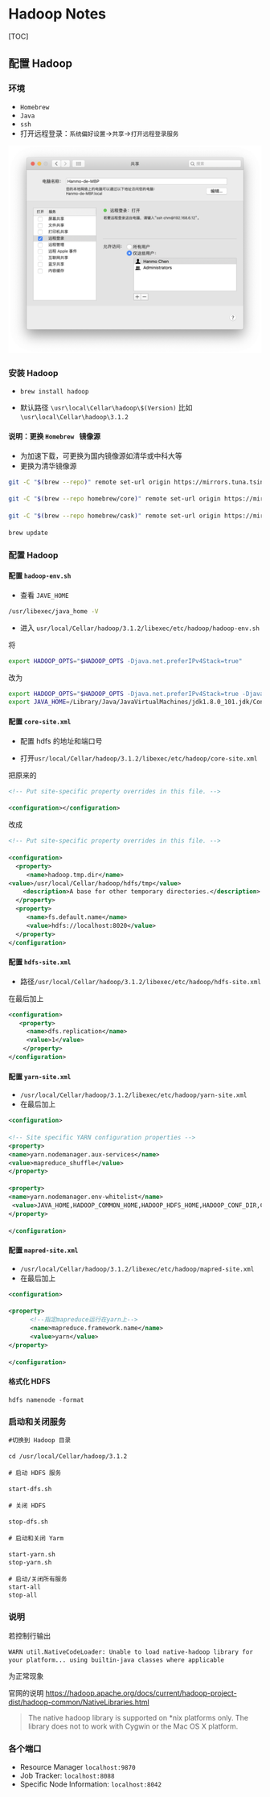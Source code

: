 # Hadoop Notes

[TOC]

## 配置 Hadoop



### 环境

- `Homebrew`
- `Java`
- `ssh` 
- 打开远程登录：`系统偏好设置`->`共享`->`打开远程登录服务`

![image-20190805151428272](assets/image-20190805151428272.png)

### 安装 Hadoop

- `brew install hadoop` 

- 默认路径 `\usr\local\Cellar\hadoop\$(Version)`  比如 `\usr\local\Cellar\hadoop\3.1.2`



#### 说明：更换 `Homebrew ` 镜像源

- 为加速下载，可更换为国内镜像源如清华或中科大等
- 更换为清华镜像源

```bash
git -C "$(brew --repo)" remote set-url origin https://mirrors.tuna.tsinghua.edu.cn/git/homebrew/brew.git

git -C "$(brew --repo homebrew/core)" remote set-url origin https://mirrors.tuna.tsinghua.edu.cn/git/homebrew/homebrew-core.git

git -C "$(brew --repo homebrew/cask)" remote set-url origin https://mirrors.tuna.tsinghua.edu.cn/git/homebrew/homebrew-cask.git

brew update
```



### 配置 Hadoop



#### 配置 `hadoop-env.sh`

- 查看 `JAVE_HOME` 

```bash
/usr/libexec/java_home -V
```

- 进入 `usr/local/Cellar/hadoop/3.1.2/libexec/etc/hadoop/hadoop-env.sh`

将

```bash
export HADOOP_OPTS="$HADOOP_OPTS -Djava.net.preferIPv4Stack=true"
```

改为

```bash
export HADOOP_OPTS="$HADOOP_OPTS -Djava.net.preferIPv4Stack=true -Djava.security.krb5.realm= -Djava.security.krb5.kdc="
export JAVA_HOME=/Library/Java/JavaVirtualMachines/jdk1.8.0_101.jdk/Contents/Home
```



#### 配置 `core-site.xml`

- 配置 hdfs 的地址和端口号

- 打开`usr/local/Cellar/hadoop/3.1.2/libexec/etc/hadoop/core-site.xml`

把原来的

```xml
<!-- Put site-specific property overrides in this file. -->

<configuration></configuration>
```

改成

```xml
<!-- Put site-specific property overrides in this file. -->

<configuration>
  <property>
     <name>hadoop.tmp.dir</name>
<value>/usr/local/Cellar/hadoop/hdfs/tmp</value>
    <description>A base for other temporary directories.</description>
  </property>
  <property>
     <name>fs.default.name</name>
     <value>hdfs://localhost:8020</value>
  </property>
</configuration>

```



#### 配置 `hdfs-site.xml`

- 路径`/usr/local/Cellar/hadoop/3.1.2/libexec/etc/hadoop/hdfs-site.xml`

在最后加上

```xml
<configuration>
   <property>
     <name>dfs.replication</name>
     <value>1</value>
    </property>
</configuration>
```



####  配置 `yarn-site.xml`

- `/usr/local/Cellar/hadoop/3.1.2/libexec/etc/hadoop/yarn-site.xml`
- 在最后加上

```xml
<configuration>

<!-- Site specific YARN configuration properties -->
<property> 
<name>yarn.nodemanager.aux-services</name> 
<value>mapreduce_shuffle</value> 
</property> 

<property> 
<name>yarn.nodemanager.env-whitelist</name>
 <value>JAVA_HOME,HADOOP_COMMON_HOME,HADOOP_HDFS_HOME,HADOOP_CONF_DIR,CLASSPATH_PREPEND_DISTCACHE,HADOOP_YARN_HOME,HADOOP_MAPRED_HOME</value> 
</property> 

</configuration>

```



#### 配置 `mapred-site.xml`

- `/usr/local/Cellar/hadoop/3.1.2/libexec/etc/hadoop/mapred-site.xml`
- 在最后加上

```xml
<configuration>

<property>
      <!--指定mapreduce运行在yarn上-->
      <name>mapreduce.framework.name</name>
      <value>yarn</value>
</property>

</configuration>
```



#### 格式化 HDFS

```shell
hdfs namenode -format
```



### 启动和关闭服务

```shell
#切换到 Hadoop 目录

cd /usr/local/Cellar/hadoop/3.1.2

# 启动 HDFS 服务

start-dfs.sh

# 关闭 HDFS

stop-dfs.sh

# 启动和关闭 Yarm

start-yarn.sh
stop-yarn.sh

# 启动/关闭所有服务
start-all
stop-all
```



### 说明

若控制行输出

```
WARN util.NativeCodeLoader: Unable to load native-hadoop library for your platform... using builtin-java classes where applicable
```

为正常现象

官网的说明 <https://hadoop.apache.org/docs/current/hadoop-project-dist/hadoop-common/NativeLibraries.html>

> The native hadoop library is supported on *nix platforms only. The library does not to work with Cygwin or the Mac OS X platform.



### 各个端口

- Resource Manager `localhost:9870`
- Job Tracker: `localhost:8088`
- Specific Node Information: `localhost:8042`






